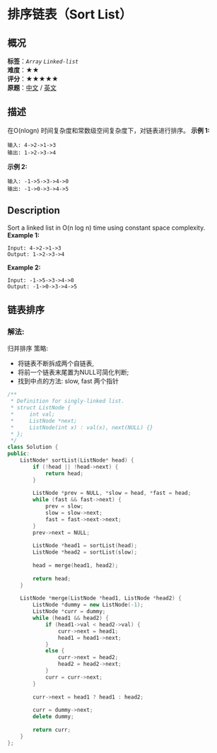 # 排序链表（Sort List）
## 概况
**标签**：*`Array`*  *`Linked-list`*<br>
**难度**：★★<br>
**评分**：★★★★★<br>
**原题**：[中文](https://leetcode-cn.com/problems/sort-list) / [英文](https://leetcode.com/problems/sort-list)
## 描述
在O(nlogn) 时间复杂度和常数级空间复杂度下，对链表进行排序。
**示例 1:**
```
输入: 4->2->1->3
输出: 1->2->3->4
```
**示例 2:**
```
输入: -1->5->3->4->0
输出: -1->0->3->4->5
```
## Description
Sort a linked list in O(n log n) time using constant space complexity.
**Example 1:**
```
Input: 4->2->1->3
Output: 1->2->3->4
```
**Example 2:**
```
Input: -1->5->3->4->0
Output: -1->0->3->4->5
```
## 链表排序
### 解法:
归并排序
策略: 
- 将链表不断拆成两个自链表, 
- 将前一个链表末尾置为NULL可简化判断;
- 找到中点的方法: slow, fast 两个指针
```c++
/**
 * Definition for singly-linked list.
 * struct ListNode {
 *     int val;
 *     ListNode *next;
 *     ListNode(int x) : val(x), next(NULL) {}
 * };
 */
class Solution {
public:
    ListNode* sortList(ListNode* head) {
        if (!head || !head->next) {
            return head;
        }
        
        ListNode *prev = NULL, *slow = head, *fast = head;
        while (fast && fast->next) {
            prev = slow;
            slow = slow->next;
            fast = fast->next->next;
        }
        prev->next = NULL;
        
        ListNode *head1 = sortList(head);
        ListNode *head2 = sortList(slow);
        
        head = merge(head1, head2);
        
        return head;
    }
    
    ListNode *merge(ListNode *head1, ListNode *head2) {
        ListNode *dummy = new ListNode(-1);
        ListNode *curr = dummy;
        while (head1 && head2) {
            if (head1->val < head2->val) {
                curr->next = head1;
                head1 = head1->next;
            }
            else {
                curr->next = head2;
                head2 = head2->next;
            }
            curr = curr->next;
        }
        
        curr->next = head1 ? head1 : head2;
        
        curr = dummy->next;
        delete dummy;
        
        return curr;
    }
};
```